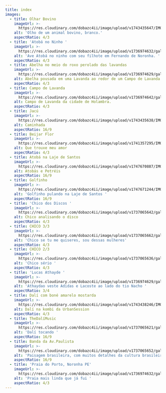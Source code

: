 ```yaml
---
title: index
images:
  - title: Olhar Bovino
    imageUrl: >-
      https://res.cloudinary.com/dobazc4ii/image/upload/v1743435647/IMG_3204_iog2ne.jpg
    alt: 'Olho de um animal bovino, branco.'
    aspectRatio: 4/3
  - title: 'Atobá no Ninho '
    imageUrl: >-
      https://res.cloudinary.com/dobazc4ii/image/upload/v1736974632/galeria/es3catepaaws13mbadpi.jpg
    alt: 'Ave Atobá no ninho com seu filhote em Fernando de Noronha. '
    aspectRatio: 4/3
  - title: Abelha no meio do roxo perolado das lavandas
    imageUrl: >-
      https://res.cloudinary.com/dobazc4ii/image/upload/v1736974629/galeria/uwysvbt1nxzpb2hw8q38.jpg
    alt: Abelha pousada em uma Lavanda ao redor de um Campo de Lavanda.
    aspectRatio: 4/3
  - title: Campo de Lavanda
    imageUrl: >-
      https://res.cloudinary.com/dobazc4ii/image/upload/v1736974642/galeria/j4sbmwmct4xyvbpzthss.jpg
    alt: Campo de Lavanda da cidade de Holambra.
    aspectRatio: 4/3
  - title: Jacú
    imageUrl: >-
      https://res.cloudinary.com/dobazc4ii/image/upload/v1743435638/IMG_3095_axftvk.jpg
    alt: Caminhada
    aspectRatio: 16/9
  - title: Beijar Flor
    imageUrl: >-
      https://res.cloudinary.com/dobazc4ii/image/upload/v1741357295/IMG_2891_kmnguc.jpg
    alt: Que trouxe meu amor
    aspectRatio: 4/3
  - title: Atobá na Laje de Santos
    imageUrl: >-
      https://res.cloudinary.com/dobazc4ii/image/upload/v1747670887/IMG_3716_inrcuu.jpg
    alt: Atobás e Petréis
    aspectRatio: 16/9
  - title: Golfinho
    imageUrl: >-
      https://res.cloudinary.com/dobazc4ii/image/upload/v1747671244/IMG_3808_fmlant.jpg
    alt: 'Golfinho pulando na Laje de Santos '
    aspectRatio: 16/9
  - title: 'Chico dos Discos '
    imageUrl: >-
      https://res.cloudinary.com/dobazc4ii/image/upload/v1737065642/galeria/IMG_2746-2_mt0jzx.jpg
    alt: Chico analisando o disco
    aspectRatio: 4/3
  - title: CHICO 3/3
    imageUrl: >-
      https://res.cloudinary.com/dobazc4ii/image/upload/v1737065662/galeria/IMG_2738-2_gfrxod.jpg
    alt: 'Chico se tu me quiseres, sou dessas mulheres'
    aspectRatio: 4/3
  - title: CHICO 2/3
    imageUrl: >-
      https://res.cloudinary.com/dobazc4ii/image/upload/v1737065636/galeria/IMG_2743_oyhtjx.jpg
    alt: 'Chico sério '
    aspectRatio: 4/3
  - title: 'Lucas Athayde '
    imageUrl: >-
      https://res.cloudinary.com/dobazc4ii/image/upload/v1736974629/galeria/fzsvmzt3qc6me5jjd39x.jpg
    alt: 'Athaydao veste Adidas e Lacoste ao lado do tio Nacho '
    aspectRatio: 3/4
  - title: Dalí com boné amarelo mostarda
    imageUrl: >-
      https://res.cloudinary.com/dobazc4ii/image/upload/v1743438246/IMG_2693_wg7tow.jpg
    alt: Dalí na kombi da UrbanSession
    aspectRatio: 4/3
  - title: TheDalíMusic
    imageUrl: >-
      https://res.cloudinary.com/dobazc4ii/image/upload/v1737065621/galeria/IMG_2675_zccpto.jpg
    alt: 'Dalí tocando '
    aspectRatio: 16/9
  - title: Banda da Av.Paulista
    imageUrl: >-
      https://res.cloudinary.com/dobazc4ii/image/upload/v1737065652/galeria/IMG_2754-2_hi8ipt.jpg
    alt: 'Paisagem brasileira, com muitos detalhes da cultura brasileiros.'
    aspectRatio: 16/9
  - title: 'Praia do Porto, Noronha PE'
    imageUrl: >-
      https://res.cloudinary.com/dobazc4ii/image/upload/v1736974632/galeria/d6dt6ytsucoxyofms6fb.jpg
    alt: 'Praia mais linda que já fui '
    aspectRatio: 4/3
---
```


